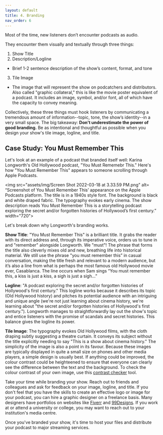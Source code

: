 ```yaml
---
layout: default
title: 4. Branding
nav_order: 6
---
```


Most of the time, new listeners don’t encounter podcasts as audio. 

They encounter them visually and textually through three things:

1. Show Title 
2. Description/Logline 
- Brief 1-2 sentence description of the show’s content, format, and tone
3. Tile Image 
- The image that will represent the show on podcatchers and distributors. Also called "graphic collateral," this is like the movie poster equivalent of a podcast. It includes an image, symbol, and/or font, all of which have the capacity to convey meaning. 

Collectively, these three things must hook listeners by communicating a tremendous amount of information--topic, tone, the show’s identity--in a very small space. The big takeaway: **Don't underestimate the power of good branding.** Be as intentional and thoughtful as possible when you design your show's tile image, logline, and title. 

## Case Study: You Must Remember This

Let's look at an example of a podcast that branded itself well: Karina Longworth's Old Hollywood podcast, "You Must Rememebr This." Here's how "You Must Remember This" appears to someone scrolling through Apple Podcasts. 

<img src="assets/img/Screen Shot 2022-03-18 at 3.33.59 PM.png" alt= “Screenshot of You Must Remember This’ appearance on the Apple Podcasts platform. The title is in a 1940s style font. The background is black and white draped fabric. The typography evokes early cinema. The show description reads You Must Remember This is a storytelling podcast exploring the secret and/or forgotten histories of Hollywood’s first century.” width="720">

Let's break down why Longworth's branding works.

**Show Title**: "You Must Remember This" is a brilliant title. It grabs the reader with its direct address and, through its imperative voice, orders us to tune in and "remember" alongside Longworth. We "must"! The phrase that forms the title also cleverly mixes old and new, breathing life into historical material. We still use the phrase "you must remember this” in casual conversation, making the title fresh and relevant to a modern audience, but it’s also a line from what is perhaps the most famous old Hollywood movie ever, Casablanca. The line occurs when Sam sings “You must remember this, a kiss is just a kiss, a sigh is just a sigh…”

**Logline**: "A podcast exploring the secret and/or forgotten histories of Hollywood's first century." This logline works because it describes its topic (Old Hollywood history) and pitches its potential audience with an intriguing and unique angle (we're not just learning about cinema history, we're learning about "the secret and/or forgotten histories of Hollywood's first century."). Longworth manages to straightforwardly lay out the show's topic and entice listeners with the promise of scandals and secret histories. This balance gives the logline its power. 

**Tile Image**: The typography evokes Old Hollywood films, with the cloth draping subtly suggesting a theatre curtain. It conveys its subject without the title explicitly needing to say "This is a show about cinema history." The simplicity of the image is also a point in its favour. Because these images are typically displayed in quite a small size on phones and other media players, a simple design is usually best. If anything could be improved, the colour contrast could be heighteened to ensure that everyone can clearly see the difference between the text and the background. To check the colour contrast of your own image, use this [contrast checker](https://webaim.org/resources/contrastchecker/) tool. 

Take your time while branding your show. Reach out to friends and colleagues and ask for feedback on your image, logline, and title. If you don't feel that you have the skills to create an effective logo or image for your podcast, you can hire a graphic designer on a freelance basis. Many designers have portfolios on websites like [Fiverr](https://www.fiverr.com/) and [99Designs](https://99designs.ca/projects). If you work at or attend a university or college, you may want to reach out to your institution's media centre. 

Once you've branded your show, it's time to host your files and distribute your podcast to major streaming services.
